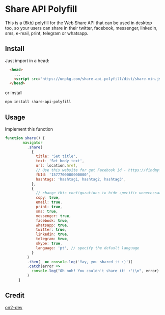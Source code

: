 
# Share API Polyfill

This is a (6kb) polyfill for the Web Share API that can be used in desktop too, so your users can share in their twitter, facebook, messenger, linkedin, sms, e-mail, print, telegram or whatsapp.

## Install

Just import in a head:

```html
  <head>
    ...
    <script src="https://unpkg.com/share-api-polyfill/dist/share-min.js"></script>
  </head>
```
or install

```bash
npm install share-api-polyfill
```

## Usage

Implement this function

```javascript
function share() {
        navigator
          .share(
            {
              title: 'Set title',
              text: 'Set body text',
              url: location.href,
              // Use this website for get Facebook id - https://findmyfbid.in/
              fbId: '1577700000000000',
              hashtags: 'hashtag1, hashtag2, hashtag3',
            },
            {
              // change this configurations to hide specific unnecessary icons
              copy: true,
              email: true,
              print: true,
              sms: true,
              messenger: true,
              facebook: true,
              whatsapp: true,
              twitter: true,
              linkedin: true,
              telegram: true,
              skype: true,
              language: 'pt', // specify the default language
            }
          )
          .then(_ => console.log('Yay, you shared it :)'))
          .catch(error =>
            console.log("Oh noh! You couldn't share it! :'(\n", error)
          )
      }
```
## Credit

[on2-dev](https://github.com/on2-dev/share-api-polyfill)

  